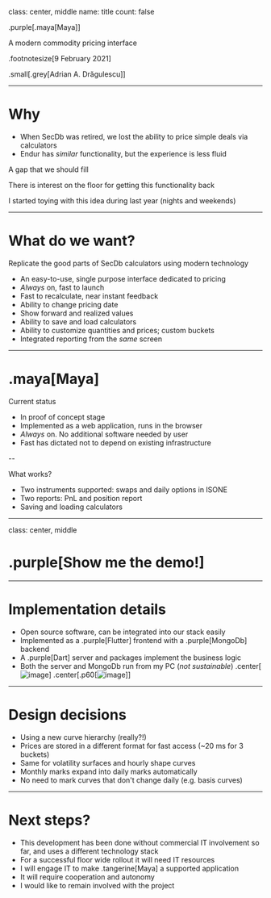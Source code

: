 class: center, middle
name: title
count: false

.purple[.maya[Maya]]

A modern commodity pricing interface

.footnotesize[9 February 2021]

.small[.grey[Adrian A. Dr&abreve;gulescu]]

---
# Why

* When SecDb was retired, we lost the ability to price simple 
  deals via calculators
* Endur has *similar* functionality, but the experience is less fluid
  
A gap that we should fill  

There is interest on the floor for getting this functionality back

I started toying with this idea during last year (nights and weekends) 

---
# What do we want?

Replicate the good parts of SecDb calculators using modern technology

* An easy-to-use, single purpose interface dedicated to pricing
* *Always* on, fast to launch 
* Fast to recalculate, near instant feedback
* Ability to change pricing date
* Show forward and realized values
* Ability to save and load calculators
* Ability to customize quantities and prices; custom buckets
* Integrated reporting from the *same* screen

---
# .maya[Maya]

Current status
* In proof of concept stage
* Implemented as a web application, runs in the browser  
* *Always* on.  No additional software needed by user  
* Fast has dictated not to depend on existing infrastructure   

--


What works?
* Two instruments supported: swaps and daily options in ISONE
* Two reports: PnL and position report
* Saving and loading calculators 


---
class: center, middle

# .purple[Show me the demo!]

---
# Implementation details

* Open source software, can be integrated into our stack easily
* Implemented as a .purple[Flutter] frontend with a .purple[MongoDb] backend
* A .purple[Dart] server and packages implement the business logic   
* Both the server and MongoDb run from my PC (*not sustainable*)
.center[![image](content/dart_and_flutter2.png)]
.center[.p60[![image](content/mongodb.png)]]
  

---
# Design decisions

* Using a new curve hierarchy (really?!)
* Prices are stored in a different format for fast access (~20 ms for 3 buckets)
* Same for volatility surfaces and hourly shape curves    
* Monthly marks expand into daily marks automatically
* No need to mark curves that don't change daily (e.g. basis curves)



---


# Next steps?

* This development has been done without commercial IT involvement so far, 
  and uses a different technology stack    
* For a successful floor wide rollout it will need IT resources
* I will engage IT to make .tangerine[Maya] a supported application
* It will require cooperation and autonomy  
* I would like to remain involved with the project   
